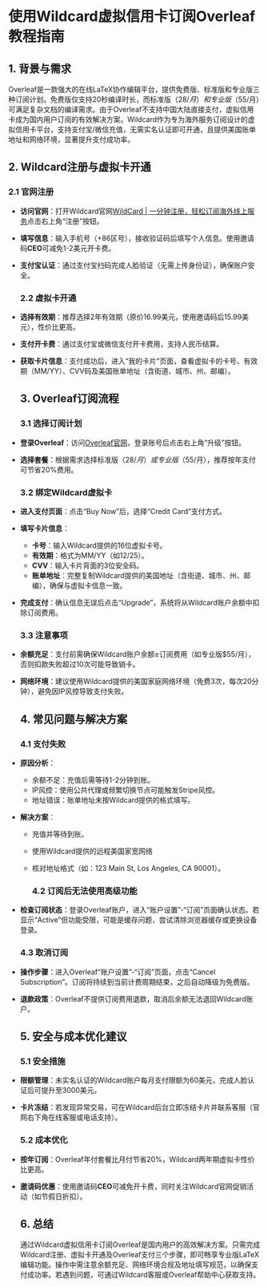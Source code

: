 # 使用Wildcard虚拟信用卡订阅Overleaf教程指南

## 1. 背景与需求

Overleaf是一款强大的在线LaTeX协作编辑平台，提供免费版、标准版和专业版三种订阅计划。免费版仅支持20秒编译时长，而标准版（$28/月）和专业版（$55/月）可满足复杂文档的编译需求。由于Overleaf不支持中国大陆直接支付，虚拟信用卡成为国内用户订阅的有效解决方案。Wildcard作为专为海外服务订阅设计的虚拟信用卡平台，支持支付宝/微信充值，无需实名认证即可开通，且提供美国账单地址和网络环境，显著提升支付成功率。

## 2. Wildcard注册与虚拟卡开通

### 2.1 官网注册

- **访问官网**：打开Wildcard官网[WildCard | 一分钟注册，轻松订阅海外线上服务](https://bewildcard.com/i/CEO)点击右上角“注册”按钮。
- **填写信息**：输入手机号（+86区号），接收验证码后填写个人信息。使用邀请码**CEO**可减免1-2美元开卡费。
- **支付宝认证**：通过支付宝扫码完成人脸验证（无需上传身份证），确保账户安全。
  
  ### 2.2 虚拟卡开通
  
- **选择有效期**：推荐选择2年有效期（原价16.99美元，使用邀请码后15.99美元），性价比更高。
- **支付开卡费**：通过支付宝或微信支付开卡费用，支持人民币结算。
- **获取卡片信息**：支付成功后，进入“我的卡片”页面，查看虚拟卡的卡号、有效期（MM/YY）、CVV码及美国账单地址（含街道、城市、州、邮编）。
  
  ## 3. Overleaf订阅流程
  
  ### 3.1 选择订阅计划
  
- **登录Overleaf**：访问[Overleaf官网](https://www.overleaf.com/)，登录账号后点击右上角“升级”按钮。
- **选择套餐**：根据需求选择标准版（$28/月）或专业版（$55/月），推荐按年支付可节省20%费用。
  
  ### 3.2 绑定Wildcard虚拟卡
  
- **进入支付页面**：点击“Buy Now”后，选择“Credit Card”支付方式。
- **填写卡片信息**：
  - **卡号**：输入Wildcard提供的16位虚拟卡号。
  - **有效期**：格式为MM/YY（如12/25）。
  - **CVV**：输入卡片背面的3位安全码。
  - **账单地址**：完整复制Wildcard提供的美国地址（含街道、城市、州、邮编），确保与虚拟卡信息一致。
- **完成支付**：确认信息无误后点击“Upgrade”，系统将从Wildcard账户余额中扣除订阅费用。
  
  ### 3.3 注意事项
  
- **余额充足**：支付前需确保Wildcard账户余额≥订阅费用（如专业版$55/月），否则扣款失败超过10次可能导致销卡。
- **网络环境**：建议使用Wildcard提供的美国家庭网络环境（免费3次，每次20分钟），避免因IP风控导致支付失败。
  
  ## 4. 常见问题与解决方案
  
  ### 4.1 支付失败
  
- **原因分析**：
  - 余额不足：充值后需等待1-2分钟到账。
  - IP风控：使用公共代理或频繁切换节点可能触发Stripe风控。
  - 地址错误：账单地址未按Wildcard提供的格式填写。
- **解决方案**：
  - 充值并等待到账。
  - 使用Wildcard提供的远程美国家宽网络
  - 核对地址格式（如：123 Main St, Los Angeles, CA 90001）。
    
    ### 4.2 订阅后无法使用高级功能
    
- **检查订阅状态**：登录Overleaf账户，进入“账户设置”-“订阅”页面确认状态。若显示“Active”但功能受限，可能是缓存问题，尝试清除浏览器缓存或更换设备登录。
  
  ### 4.3 取消订阅
  
- **操作步骤**：进入Overleaf“账户设置”-“订阅”页面，点击“Cancel Subscription”。订阅将持续到当前计费周期结束，之后自动降级为免费版。
- **退款政策**：Overleaf不提供订阅费用退款，取消后余额无法退回Wildcard账户。
  
  ## 5. 安全与成本优化建议
  
  ### 5.1 安全措施
  
- **限额管理**：未实名认证的Wildcard账户每月支付限额为60美元，完成人脸认证后可提升至3000美元。
- **卡片冻结**：若发现异常交易，可在Wildcard后台立即冻结卡片并联系客服（官网右下角在线客服或电话支持）。
  
  ### 5.2 成本优化
  
- **按年订阅**：Overleaf年付套餐比月付节省20%，Wildcard两年期虚拟卡性价比更高。
- **邀请码优惠**：使用邀请码**CEO**可减免开卡费，同时关注Wildcard官网促销活动（如节假日折扣）。
  
  ## 6. 总结
  
  通过Wildcard虚拟信用卡订阅Overleaf是国内用户的高效解决方案。只需完成Wildcard注册、虚拟卡开通及Overleaf支付三个步骤，即可畅享专业版LaTeX编辑功能。操作中需注意余额充足、网络环境合规及地址填写规范，以确保支付成功率。若遇到问题，可通过Wildcard客服或Overleaf帮助中心获取支持。
